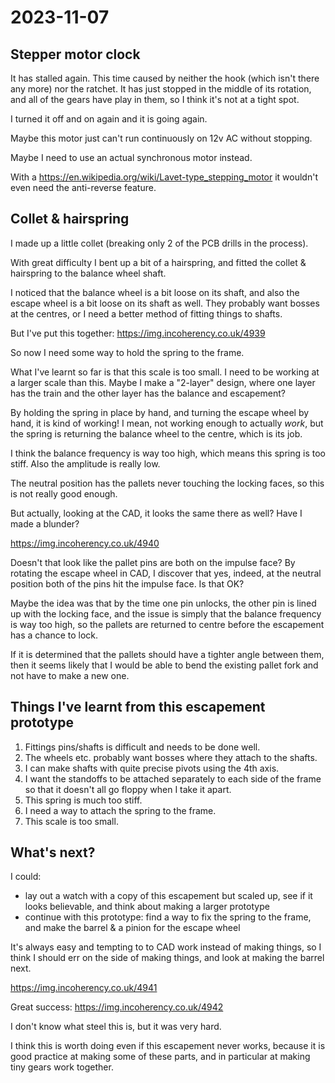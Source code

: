 # 2023-11-07

## Stepper motor clock

It has stalled again. This time caused by neither the hook (which isn't there any more) nor the ratchet.
It has just stopped in the middle of its rotation, and all of the gears have play in them, so I think it's not at
a tight spot.

I turned it off and on again and it is going again.

Maybe this motor just can't run continuously on 12v AC without stopping.

Maybe I need to use an actual synchronous motor instead.

With a https://en.wikipedia.org/wiki/Lavet-type_stepping_motor it wouldn't even need the
anti-reverse feature.

## Collet & hairspring

I made up a little collet (breaking only 2 of the PCB drills in the process).

With great difficulty I bent up a bit of a hairspring, and fitted the collet & hairspring
to the balance wheel shaft.

I noticed that the balance wheel is a bit loose on its shaft, and also the escape wheel is a bit loose
on its shaft as well. They probably want bosses at the centres, or I need a better method of fitting
things to shafts.

But I've put this together: https://img.incoherency.co.uk/4939

So now I need some way to hold the spring to the frame.

What I've learnt so far is that this scale is too small. I need to be working at a larger scale than this.
Maybe I make a "2-layer" design, where one layer has the train and the other layer has the balance and
escapement?

By holding the spring in place by hand, and turning the escape wheel by hand, it is kind of working!
I mean, not working enough to actually *work*, but the spring is returning the balance wheel to the centre,
which is its job.

I think the balance frequency is way too high, which means this spring is too stiff. Also the amplitude is really low.

The neutral position has the pallets never touching the locking faces, so this is not really good enough.

But actually, looking at the CAD, it looks the same there as well? Have I made a blunder?

https://img.incoherency.co.uk/4940

Doesn't that look like the pallet pins are both on the impulse face? By rotating the escape wheel in CAD,
I discover that yes, indeed, at the neutral position both of the pins hit the impulse face. Is that OK?

Maybe the idea was that by the time one pin unlocks, the other pin is lined up with the locking face, and the issue
is simply that the balance frequency is way too high, so the pallets are returned to centre before the
escapement has a chance to lock.

If it is determined that the pallets should have a tighter angle between them, then it seems likely that I
would be able to bend the existing pallet fork and not have to make a new one.

## Things I've learnt from this escapement prototype

1. Fittings pins/shafts is difficult and needs to be done well.
2. The wheels etc. probably want bosses where they attach to the shafts.
3. I can make shafts with quite precise pivots using the 4th axis.
4. I want the standoffs to be attached separately to each side of the frame so that it doesn't all go floppy when I take it apart.
5. This spring is much too stiff.
6. I need a way to attach the spring to the frame.
7. This scale is too small.

## What's next?

I could:

 * lay out a watch with a copy of this escapement but scaled up, see if it looks believable, and think about making
   a larger prototype
 * continue with this prototype: find a way to fix the spring to the frame, and make the barrel & a pinion for the
   escape wheel

It's always easy and tempting to to CAD work instead of making things, so I think I should err on the side of making
things, and look at making the barrel next.

https://img.incoherency.co.uk/4941

Great success: https://img.incoherency.co.uk/4942

I don't know what steel this is, but it was very hard.

I think this is worth doing even if this escapement never works, because it is good practice at making some of
these parts, and in particular at making tiny gears work together.
